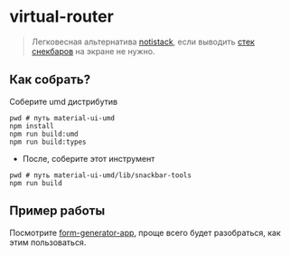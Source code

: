 # virtual-router

> Легковесная альтернатива [notistack](https://github.com/iamhosseindhv/notistack/), если выводить [стек снекбаров](https://material-ui.com/components/snackbars/#notistack) на экране не нужно.

## Как собрать?

Соберите umd дистрибутив

```
pwd # путь material-ui-umd
npm install
npm run build:umd
npm run build:types
```

 - После, соберите этот инструмент

```
pwd # путь material-ui-umd/lib/snackbar-tools
npm run build
```

## Пример работы

Посмотрите [form-generator-app](../../packages/form-generator-app), проще всего будет разобраться, как этим пользоваться.
